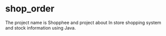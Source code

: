 # shop_order
The project name is Shopphee and project about
In store shopping system and stock information using Java.
